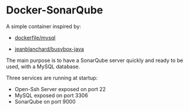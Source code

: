 Docker-SonarQube
================

A simple container inspired by:

- [dockerfile/mysql](https://registry.hub.docker.com/u/dockerfile/mysql/)

- [jeanblanchard/busybox-java](https://registry.hub.docker.com/u/jeanblanchard/busybox-java/)

The main purpose is to have a SonarQube server quickly and ready to be used, with a MySQL database.

Three services are running at startup:
- Open-Ssh Server exposed on port 22
- MySQL exposed on port 3306
- SonarQube on port 9000
